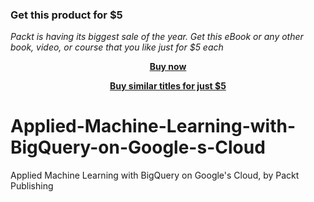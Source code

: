 
### Get this product for $5

<i>Packt is having its biggest sale of the year. Get this eBook or any other book, video, or course that you like just for $5 each</i>


<b><p align='center'>[Buy now](https://packt.link/9781803244389)</p></b>


<b><p align='center'>[Buy similar titles for just $5](https://subscription.packtpub.com/search)</p></b>


# Applied-Machine-Learning-with-BigQuery-on-Google-s-Cloud
Applied Machine Learning with BigQuery on Google's Cloud, by Packt Publishing
